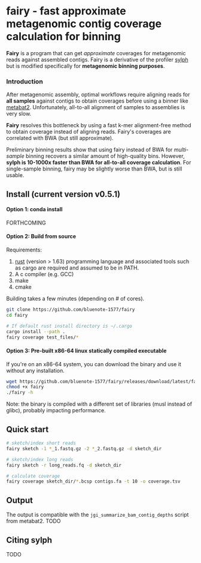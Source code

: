 # fairy - fast approximate metagenomic contig coverage calculation for binning

**Fairy** is a program that can get _approximate_ coverages for metagenomic reads against assembled contigs. Fairy is a derivative of the profiler [sylph](https://github.com/bluenote-1577/sylph) but is modified specifically for **metagenomic binning purposes**.

### Introduction

After metagenomic assembly, optimal workflows require aligning reads for **all samples** against contigs to obtain coverages before using a binner like [metabat2](https://bitbucket.org/berkeleylab/metabat). Unfortunately, all-to-all alignment of samples to assemblies is very slow.

**Fairy** resolves this bottleneck by using a fast k-mer alignment-free method to obtain coverage instead of aligning reads. Fairy's coverages are correlated with BWA (but still approximate). 

Preliminary binning results show that using fairy instead of BWA for *multi-sample* binning recovers a similar amount of high-quality bins. However, **sylph is 10-1000x faster than BWA for all-to-all coverage calculation**. For single-sample binning, fairy may be slightly worse than BWA, but is still usable.  


##  Install (current version v0.5.1)

#### Option 1: conda install 

FORTHCOMING

#### Option 2: Build from source

Requirements:
1. [rust](https://www.rust-lang.org/tools/install) (version > 1.63) programming language and associated tools such as cargo are required and assumed to be in PATH.
2. A c compiler (e.g. GCC)
3. make
4. cmake

Building takes a few minutes (depending on # of cores).

```sh
git clone https://github.com/bluenote-1577/fairy
cd fairy

# If default rust install directory is ~/.cargo
cargo install --path . 
fairy coverage test_files/*
```
#### Option 3: Pre-built x86-64 linux statically compiled executable

If you're on an x86-64 system, you can download the binary and use it without any installation. 

```sh
wget https://github.com/bluenote-1577/fairy/releases/download/latest/fairy
chmod +x fairy
./fairy -h
```

Note: the binary is compiled with a different set of libraries (musl instead of glibc), probably impacting performance. 

## Quick start

```sh
# sketch/index short reads
fairy sketch -1 *_1.fastq.gz -2 *_2.fastq.gz -d sketch_dir

# sketch/index long reads
fairy sketch -r long_reads.fq -d sketch_dir

# calculate coverage
fairy coverage sketch_dir/*.bcsp contigs.fa -t 10 -o coverage.tsv
```

## Output

The output is compatible with the `jgi_summarize_bam_contig_depths` script from metabat2. TODO

## Citing sylph

TODO
